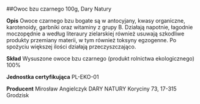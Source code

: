 ##Owoc bzu czarnego 100g, Dary Natury

**Opis** Owoce czarnego bzu bogate są w antocyjany, kwasy organiczne, karotenoidy, garbniki oraz witaminy z grupy B. Działają napotnie, łagodnie moczopędnie a według literaury zielarskiej również usuwają szkodliwe produkty przemiany materii, w tym również toksyny egzogenne. Po spożyciu większej ilości działają przeczyszczająco.

**Skład** Wysuszone owoce bzu czarnego (produkt rolnictwa ekologicznego) 100%

**Jednostka certyfikująca** PL-EKO-01

**Producent** Mirosław Angielczyk DARY NATURY
Koryciny 73, 17-315 Grodzisk
